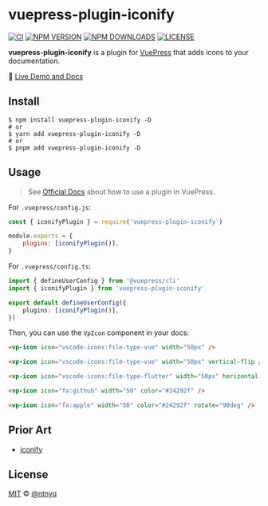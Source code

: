 # vuepress-plugin-iconify

[![CI](https://github.com/ntnyq/vuepress-plugin-iconify/workflows/CI/badge.svg)](https://github.com/ntnyq/vuepress-plugin-iconify/actions)
[![NPM VERSION](https://img.shields.io/npm/v/vuepress-plugin-iconify.svg)](https://www.npmjs.com/package/vuepress-plugin-iconify)
[![NPM DOWNLOADS](https://img.shields.io/npm/dy/vuepress-plugin-iconify.svg)](https://www.npmjs.com/package/vuepress-plugin-iconify)
[![LICENSE](https://img.shields.io/github/license/ntnyq/vuepress-plugin-iconify.svg)](https://github.com/ntnyq/vuepress-plugin-iconify/blob/main/LICENSE)

**vuepress-plugin-iconify** is a plugin for [VuePress](https://v2.vuepress.vuejs.org) that adds icons to your documentation.

:book: [Live Demo and Docs](https://vuepress-plugin-iconify.ntnyq.com)

## Install

```shell
$ npm install vuepress-plugin-iconify -D
# or
$ yarn add vuepress-plugin-iconify -D
# or
$ pnpm add vuepress-plugin-iconify -D
```

## Usage

> See [Official Docs](https://v2.vuepress.vuejs.org/guide/plugin.html#plugin) about how to use a plugin in VuePress.

For `.vuepress/config.js`:

```js
const { iconifyPlugin } = require('vuepress-plugin-iconify')

module.exports = {
    plugins: [iconifyPlugin()],
}
```

For `.vuepress/config.ts`:

```ts
import { defineUserConfig } from '@vuepress/cli'
import { iconifyPlugin } from 'vuepress-plugin-iconify'

export default defineUserConfig({
    plugins: [iconifyPlugin()],
})
```

Then, you can use the `VpIcon` component in your docs:

```markdown
<vp-icon icon="vscode-icons:file-type-vue" width="50px" />

<vp-icon icon="vscode-icons:file-type-vue" width="50px" vertical-flip />

<vp-icon icon="vscode-icons:file-type-flutter" width="50px" horizontal-flip />

<vp-icon icon="fa:github" width="50" color="#24292f" />

<vp-icon icon="fa:apple" width="50" color="#24292f" rotate="90deg" />
```

## Prior Art

-   [iconify](https://iconify.design)

## License

[MIT](./LICENSE) &copy; [@ntnyq](https://github.com/ntnyq)
